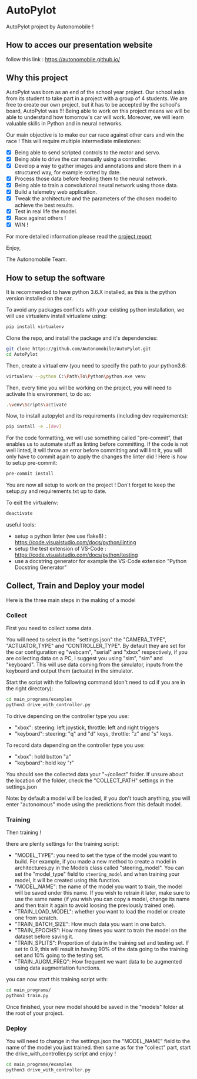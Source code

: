 # AutoPylot
AutoPylot project by Autonomobile !

## How to acces our presentation website

follow this link :
https://autonomobile.github.io/

## Why this project 

AutoPylot was born as an end of the school year project. Our school asks from its student to take part in a project with a group of 4 students. We are free to create our own project, but it has to be accepted by the school's board, AutoPylot was !!!
Being able to work on this project means we will be able to understand how tomorrow's car will work. Moreover, we will learn valuable skills in Python and in neural networks.

Our main objective is to make our car race against other cars and win the race !
This will require multiple intermediate milestones:

 - [x] Being able to send scripted controls to the motor and servo.
 - [x] Being able to drive the car manually using a controller.
 - [x] Develop a way to gather images and annotations and store them in a structured way, for example sorted by date.
 - [x] Process those data before feeding them to the neural network.
 - [x] Being able to train a convolutional neural network using those data.
 - [x] Build a telemetry web application.
 - [x] Tweak the architecture and the parameters of the chosen model to achieve the best results.
 - [x] Test in real life the model.
 - [x] Race against others !
 - [x] WIN !

For more detailed information please read the [project report](ressources/final-presentation/project-report/project-report.pdf) 

Enjoy,

The Autonomobile Team.


## How to setup the software

It is recommended to have python 3.6.X installed, as this is the python version installed on the car.

To avoid any packages conflicts with your existing python installation, we will use virtualenv
install virtualenv using:
```bash
pip install virtualenv
```

Clone the repo, and install the package and it's dependencies:
```bash
git clone https://github.com/Autonomobile/AutoPylot.git
cd AutoPylot
```
Then, create a virtual env (you need to specify the path to your python3.6:
```bash
virtualenv --python C:\Path\To\Python\python.exe venv
```
Then, every time you will be working on the project, you will need to activate this environment,
to do so:
```bash
.\venv\Scripts\activate
```

Now, to install autopylot and its requirements (including dev requirements):
```bash
pip install -e .[dev]
```

For the code formatting, we will use something called "pre-commit", that enables us to automate stuff as linting before committing. If the code is not well linted, it will throw an error before committing and will lint it, you will only have to commit again to apply the changes the linter did !
Here is how to setup pre-commit:
```bash
pre-commit install
```
You are now all setup to work on the project ! Don't forget to keep the setup.py and requirements.txt up to date.

To exit the virtualenv:
```bash
deactivate
```

useful tools:
- setup a python linter (we use flake8) : https://code.visualstudio.com/docs/python/linting
- setup the test extension of VS-Code : https://code.visualstudio.com/docs/python/testing
- use a docstring generator for example the VS-Code extension "Python Docstring Generator"

## Collect, Train and Deploy your model
Here is the three main steps in the making of a model

### Collect
First you need to collect some data.

You will need to select in the "settings.json" the "CAMERA_TYPE", "ACTUATOR_TYPE" and "CONTROLLER_TYPE". By default they are set for the car configuration eg "webcam", "serial" and "xbox" respectively, if you are collecting data on a PC, I suggest you using "sim", "sim" and "keyboard". This will use data coming from the simulator, inputs from the keyboard and output them (actuate) in the simulator.

Start the script with the following command (don't need to cd if you are in the right directory):
```bash
cd main_programs/examples
python3 drive_with_controller.py
```
To drive depending on the controller type you use:
- "xbox": steering: left joystick, throttle: left and right triggers
- "keyboard": steering: "q" and "d" keys, throttle: "z" and "s" keys.

To record data depending on the controller type you use:
- "xbox": hold button "a"
- "keyboard": hold key "r"

You should see the collected data your "~/collect" folder. If unsure about the location of the folder, check the "COLLECT_PATH" settings in the settings.json

Note: by default a model will be loaded, if you don't touch anything, you will enter "autonomous" mode using the predictions from this default model.

### Training
Then training !

there are plenty settings for the training script:
- "MODEL_TYPE": you need to set the type of the model you want to build. For example, if you made a new method to create a model in architectures.py in the Models class called "steering_model". You can set the "model_type" field to `steering_model` and when training your model, it will be created using this function.
- "MODEL_NAME": the name of the model you want to train, the model will be saved under this name. If you wish to retrain it later, make sure to use the same name (if you wish you can copy a model, change its name and then train it again to avoid loosing the previously trained one).
- "TRAIN_LOAD_MODEL": whether you want to load the model or create one from scratch.
- "TRAIN_BATCH_SIZE": How much data you want in one batch.
- "TRAIN_EPOCHS": How many times you want to train the model on the dataset before saving it.
- "TRAIN_SPLITS": Proportion of data in the training set and testing set. If set to 0.9, this will result in having 90% of the data going to the training set and 10% going to the testing set. 
- "TRAIN_AUGM_FREQ": How frequent we want data to be augmented using data augmentation functions.


you can now start this training script with:
```bash
cd main_programs/
python3 train.py
```
Once finished, your new model should be saved in the "models" folder at the root of your project.

### Deploy
You will need to change in the settings.json the "MODEL_NAME" field to the name of the model you just trained.
then same as for the "collect" part, start the drive_with_controller.py script and enjoy !
```bash
cd main_programs/examples
python3 drive_with_controller.py
```
